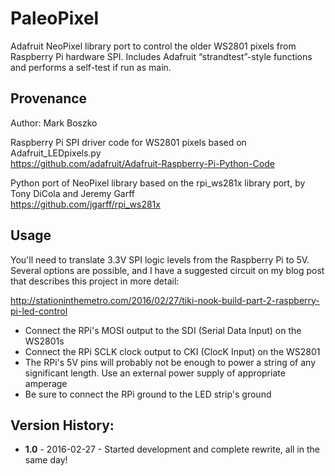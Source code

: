 # PaleoPixel

Adafruit NeoPixel library port to control the older WS2801 pixels from Raspberry Pi hardware SPI. Includes Adafruit “strandtest”-style functions and performs a self-test if run as main.


## Provenance

Author: Mark Boszko

Raspberry Pi SPI driver code for WS2801 pixels based on Adafruit_LEDpixels.py  
https://github.com/adafruit/Adafruit-Raspberry-Pi-Python-Code

Python port of NeoPixel library based on the rpi_ws281x library port, by Tony DiCola and Jeremy Garff  
https://github.com/jgarff/rpi_ws281x


## Usage

You'll need to translate 3.3V SPI logic levels from the Raspberry Pi to 5V. Several options are possible, and I have a suggested circuit on my blog post that describes this project in more detail:

http://stationinthemetro.com/2016/02/27/tiki-nook-build-part-2-raspberry-pi-led-control

- Connect the RPi's MOSI output to the SDI (Serial Data Input) on the WS2801s
- Connect the RPi SCLK clock output to CKI (ClocK Input) on the WS2801
- The RPi's 5V pins will probably not be enough to power a string of any significant length. Use an external power supply of appropriate amperage
- Be sure to connect the RPi ground to the LED strip's ground


## Version History:

- **1.0** - 2016-02-27 - Started development and complete rewrite, all in the same day!